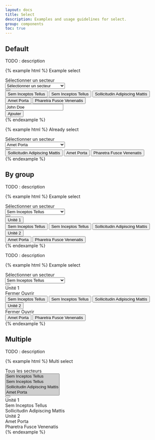 ```yaml
---
layout: docs
title: Select
description: Examples and usage guidelines for select.
group: components
toc: true
---
```


## Default

TODO : description

{% example html %}
<label class="font-weight-medium mb-2" for="exampleFormControlSelect1">Example select</label>
<div class="select-improved active" data-component="select-exclusive">
  <div class="select-control">
    <div class="input-group" data-role="select-toggle">
      <div class="form-control is-placeholder" data-role="placeholder">
        Sélectionner un secteur
      </div>
      <select class="sr-only" id="exampleFormControlSelect1" data-role="input" tabindex="-1" aria-hidden="true">
        <option selected disabled hidden>Sélectionner un secteur</option>
        <option data-id="1">Sem Inceptos Tellus</option>
        <option data-id="2">Sem Inceptos Tellus</option>
        <option data-id="3">Sollicitudin Adipiscing Mattis</option>
        <option data-id="4">Amet Porta</option>
        <option data-id="5">Pharetra Fusce Venenatis</option>
      </select>
      <div class="input-group-append input-group-last">
        <button class="btn btn-primary btn-only-icon" data-role="btn" type="button">
          <i class="icons-arrow-down icon-size-x75"></i>
        </button>
      </div>
    </div>
    <div class="select-menu" data-role="menu">
      <button class="select-menu-item" data-role="value" data-target="1">Sem Inceptos Tellus</button>
      <button class="select-menu-item" data-role="value" data-target="2">Sem Inceptos Tellus</button>
      <button class="select-menu-item" data-role="value" data-target="3">Sollicitudin Adipiscing Mattis</button>
      <button class="select-menu-item" data-role="value" data-target="4">Amet Porta</button>
      <button class="select-menu-item" data-role="value" data-target="5">Pharetra Fusce Venenatis</button>
      <div class="d-flex pt-4 flex-column flex-sm-row" data-role="add">
        <div class="form-control-container w-100">
          <input type="text" class="form-control" data-role="add-input" placeholder="Ajouter un agent" value="John Doe">
          <span class="form-control-state"></span>
        </div>
        <div class="pt-2 pt-sm-0 pl-sm-2">
          <button type="button" class="btn btn-primary btn-block d-sm-inline-block" data-role="add-btn">Ajouter</button>
        </div>
      </div>
    </div>
  </div>
</div>
{% endexample %}

{% example html %}
<label class="font-weight-medium mb-2">Already select</label>
<div class="select-improved" data-component="select-exclusive">
  <div class="select-control">
    <div class="input-group" data-role="select-toggle">
      <div class="form-control is-placeholder" data-role="placeholder">
        Sélectionner un secteur
      </div>
      <select class="sr-only" id="exampleFormControlSelect1" data-role="input" tabindex="-1" aria-hidden="true">
        <option disabled hidden>Sélectionner un secteur</option>
        <option data-id="1">Sollicitudin Adipiscing Mattis</option>
        <option data-id="2" selected>Amet Porta</option>
        <option data-id="3">Pharetra Fusce Venenatis</option>
      </select>
      <div class="input-group-append input-group-last">
        <button class="btn btn-primary btn-only-icon" data-role="btn" type="button">
          <i class="icons-arrow-down icon-size-x75"></i>
        </button>
      </div>
    </div>
    <div class="select-menu" data-role="menu">
      <button class="select-menu-item" data-role="value" data-target="1">Sollicitudin Adipiscing Mattis</button>
      <button class="select-menu-item" data-role="value" data-target="2">Amet Porta</button>
      <button class="select-menu-item" data-role="value" data-target="3">Pharetra Fusce Venenatis</button>
    </div>
  </div>
</div>
{% endexample %}

## By group

TODO : description

{% example html %}
<label class="font-weight-medium mb-2" for="exampleFormControlSelect1">Example select</label>
<div class="select-improved" data-component="select-exclusive">
  <div class="select-control">
    <div class="input-group" data-role="select-toggle">
      <div class="form-control" data-role="placeholder">
        Sélectionner un secteur
      </div>
      <select class="sr-only" id="exampleFormControlSelect1" data-role="input" tabindex="-1" aria-hidden="true">
        <option data-id="0">Sem Inceptos Tellus</option>
        <option data-id="1">Sem Inceptos Tellus</option>
        <option data-id="2">Sollicitudin Adipiscing Mattis</option>
        <option data-id="3">Amet Porta</option>
        <option data-id="4">Pharetra Fusce Venenatis</option>
      </select>
      <div class="input-group-append input-group-last">
        <button class="btn btn-primary btn-only-icon" data-role="btn" type="button">
          <i class="icons-arrow-down icon-size-x75"></i>
        </button>
      </div>
    </div>
    <div class="select-menu" data-role="menu">
      <div class="select-group">
        <div class="select-group-head">
          <button class="select-group-title text-uppercase">Unité 1</button>
        </div>
        <div class="select-group-content">
          <button class="select-menu-item" data-role="value" data-target="0">Sem Inceptos Tellus</button>
          <button class="select-menu-item" data-role="value" data-target="1">Sem Inceptos Tellus</button>
          <button class="select-menu-item" data-role="value" data-target="2">Sollicitudin Adipiscing Mattis</button>
        </div>
      </div>
      <div class="select-group">
        <div class="select-group-head">
          <button class="select-group-title text-uppercase">Unité 2</button>
        </div>
        <div class="select-group-content">
          <button class="select-menu-item" data-role="value" data-target="3">Amet Porta</button>
          <button class="select-menu-item" data-role="value" data-target="4">Pharetra Fusce Venenatis</button>
        </div>
      </div>
    </div>
  </div>
</div>
{% endexample %}

TODO : description

{% example html %}
<label class="font-weight-medium mb-2" for="exampleFormControlSelect1">Example select</label>
<div class="select-improved" data-component="select-exclusive">
  <div class="select-control">
    <div class="input-group" data-role="select-toggle">
      <div class="form-control" data-role="placeholder">
        Sélectionner un secteur
      </div>
      <select class="sr-only" id="exampleFormControlSelect1" data-role="input" tabindex="-1" aria-hidden="true">
        <option data-id="0">Sem Inceptos Tellus</option>
        <option data-id="1">Sem Inceptos Tellus</option>
        <option data-id="2">Sollicitudin Adipiscing Mattis</option>
        <option data-id="3">Amet Porta</option>
        <option data-id="4">Pharetra Fusce Venenatis</option>
      </select>
      <div class="input-group-append input-group-last">
        <button class="btn btn-primary btn-only-icon" data-role="btn" type="button">
          <i class="icons-arrow-down icon-size-x75"></i>
        </button>
      </div>
    </div>
    <div class="select-menu" data-role="menu">
      <div class="select-group select-group-expand">
        <div class="select-group-head" data-role="collapse" data-target="#collapseExample">
          <div class="select-group-title text-uppercase">Unité 1</div>
          <div class="select-group-toggle text-primary">
            <span class="select-group-close mr-2">Fermer</span>
            <span class="select-group-show mr-2">Ouvrir</span>
            <i class="icons-arrow-down icon-size-x75"></i>
          </div>
        </div>
        <div id="collapseExample" class="collapse select-group-content">
          <button class="select-menu-item" data-role="value" data-target="0">Sem Inceptos Tellus</button>
          <button class="select-menu-item" data-role="value" data-target="1">Sem Inceptos Tellus</button>
          <button class="select-menu-item" data-role="value" data-target="2">Sollicitudin Adipiscing Mattis</button>
        </div>
      </div>
      <div class="select-group select-group-expand">
        <div class="select-group-head" data-role="collapse" data-target="#collapseExample1">
          <button class="select-group-title text-uppercase">Unité 2</button>
          <div class="select-group-toggle text-primary">
            <span class="select-group-close mr-2">Fermer</span>
            <span class="select-group-show mr-2">Ouvrir</span>
            <i class="icons-arrow-down icon-size-x75"></i>
          </div>
        </div>
        <div id="collapseExample1" class="select-group-content">
          <button class="select-menu-item" data-role="value" data-target="3">Amet Porta</button>
          <button class="select-menu-item" data-role="value" data-target="4">Pharetra Fusce Venenatis</button>
        </div>
      </div>
    </div>
  </div>
</div>
{% endexample %}

## Multiple

TODO : description

{% example html %}
<label class="font-weight-medium mb-2" for="exampleFormControlSelect1">Multi select</label>
<div class="select-improved active" data-component="select-multiple">
  <div class="select-control">
    <div class="input-group" data-role="select-toggle">
      <div class="form-control">
        <div class="custom-control custom-checkbox">
          <label data-role="placeholder" class="custom-control-label font-weight-medium active">Tous les secteurs</label>
        </div>
      </div>
      <select class="sr-only" id="exampleFormControlMultiSelect" data-role="input" tabindex="-1" aria-hidden="true" multiple>
        <option data-id="0" selected>Sem Inceptos Tellus</option>
        <option data-id="1" selected>Sem Inceptos Tellus</option>
        <option data-id="2" selected>Sollicitudin Adipiscing Mattis</option>
        <option data-id="3" selected>Amet Porta</option>
      </select>
      <div class="input-group-append input-group-last">
        <button class="btn btn-primary btn-only-icon" data-role="btn" type="button">
          <i class="icons-arrow-down icon-size-x75"></i>
        </button>
      </div>
    </div>
    <div class="select-menu" data-role="menu">
      <div class="select-group" data-role="group" data-id="0">
        <div class="select-group-head">
          <div class="custom-control custom-checkbox">
            <label data-role="counter" class="custom-control-label font-weight-medium text-uppercase">Unité 1</label>
          </div>     
        </div>
        <div class="select-group-content">
          <div class="select-menu-item">
            <div class="custom-control custom-checkbox">
              <label data-role="value" data-target="0" class="custom-control-label font-weight-medium">Sem Inceptos Tellus</label>
            </div>
          </div>
          <div class="select-menu-item">
            <div class="custom-control custom-checkbox">
              <label data-role="value" data-target="1" class="custom-control-label font-weight-medium">Sollicitudin Adipiscing Mattis</label>
            </div>
          </div>
        </div>
      </div>
      <div class="select-group" data-role="group" data-id="1">
        <div class="select-group-head">
          <div class="custom-control custom-checkbox">
            <label data-role="counter" class="custom-control-label font-weight-medium text-uppercase">Unité 2</label>
          </div>     
        </div>
        <div class="select-group-content">
          <div class="select-menu-item">
            <div class="custom-control custom-checkbox">
              <label data-role="value" data-target="2" class="custom-control-label font-weight-medium">Amet Porta</label>
            </div>
          </div>
          <div class="select-menu-item">
            <div class="custom-control custom-checkbox">
              <label data-role="value" data-target="3" class="custom-control-label font-weight-medium">Pharetra Fusce Venenatis</label>
            </div>
          </div>
        </div>
      </div>
    </div>
  </div>
</div>
{% endexample %}
